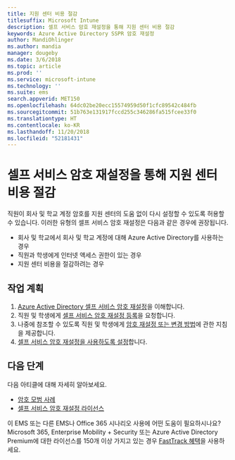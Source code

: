 ```yaml
---
title: 지원 센터 비용 절감
titlesuffix: Microsoft Intune
description: 셀프 서비스 암호 재설정을 통해 지원 센터 비용 절감
keywords: Azure Active Directory SSPR 암호 재설정
author: MandiOhlinger
ms.author: mandia
manager: dougeby
ms.date: 3/6/2018
ms.topic: article
ms.prod: ''
ms.service: microsoft-intune
ms.technology: ''
ms.suite: ems
search.appverid: MET150
ms.openlocfilehash: 64dc02be20ecc15574959d50f1cfc89542c484fb
ms.sourcegitcommit: 51b763e131917fccd255c346286fa515fcee33f0
ms.translationtype: HT
ms.contentlocale: ko-KR
ms.lasthandoff: 11/20/2018
ms.locfileid: "52181431"
---
```

# <a name="reduce-help-desk-costs-with-self-service-password-reset"></a>셀프 서비스 암호 재설정을 통해 지원 센터 비용 절감

직원이 회사 및 학교 계정 암호를 지원 센터의 도움 없이 다시 설정할 수 있도록 허용할 수 있습니다. 이러한 유형의 셀프 서비스 암호 재설정은 다음과 같은 경우에 권장됩니다.
* 회사 및 학교에서 회사 및 학교 계정에 대해 Azure Active Directory를 사용하는 경우
* 직원과 학생에게 인터넷 액세스 권한이 있는 경우
* 지원 센터 비용을 절감하려는 경우

## <a name="action-plan"></a>작업 계획

1. [Azure Active Directory 셀프 서비스 암호 재설정](https://docs.microsoft.com/azure/active-directory/active-directory-passwords-overview)을 이해합니다. 
2. 직원 및 학생에게 [셀프 서비스 암호 재설정 등록](https://docs.microsoft.com/azure/active-directory/active-directory-passwords-reset-register)을 요청합니다.
3. 나중에 참조할 수 있도록 직원 및 학생에게 [암호 재설정 또는 변경 방법](https://docs.microsoft.com/azure/active-directory/active-directory-passwords-update-your-own-password)에 관한 지침을 제공합니다.
4. [셀프 서비스 암호 재설정을 사용하도록 설정](https://docs.microsoft.com/azure/active-directory/active-directory-passwords-getting-started)합니다.

## <a name="next-steps"></a>다음 단계

다음 아티클에 대해 자세히 알아보세요.
* [암호 모범 사례](https://docs.microsoft.com/azure/active-directory/active-directory-secure-passwords) 
* [셀프 서비스 암호 재설정 라이선스](https://docs.microsoft.com/azure/active-directory/active-directory-secure-passwords)

이 EMS 또는 다른 EMS나 Office 365 시나리오 사용에 어떤 도움이 필요하시나요? Microsoft 365, Enterprise Mobility + Security 또는 Azure Active Directory Premium에 대한 라이선스를 150개 이상 가지고 있는 경우 [FastTrack 혜택](https://docs.microsoft.com/enterprise-mobility-security/solutions/enterprise-mobility-fasttrack-program)을 사용하세요.
